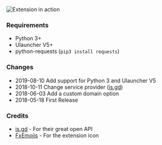 ![Extension in action](https://github.com/wallace11/ulauncher-url-shortener/blob/master/demo.png)

### Requirements
- Python 3+
- Ulauncher V5+
- python-requests (`pip3 install requests`)

### Changes

- 2019-08-10 Add support for Python 3 and Ulauncher V5
- 2018-10-11 Change service provider ([is.gd](https://is.gd))
- 2018-06-03 Add a custom domain option
- 2018-05-18 First Release

### Credits
- [is.gd](https://is.gd) - For their great open API
- [FxEmojis](https://github.com/mozilla/fxemoji) - For the extension icon
